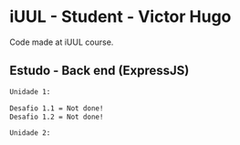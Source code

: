 # iUUL - Student - Victor Hugo
Code made at iUUL course.

## Estudo - Back end (ExpressJS)
```bash
Unidade 1:

Desafio 1.1 = Not done!
Desafio 1.2 = Not done!
```
```bash
Unidade 2:
```